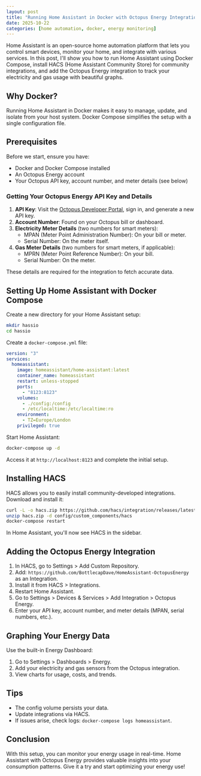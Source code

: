 ```yaml
---
layout: post
title: "Running Home Assistant in Docker with Octopus Energy Integration"
date: 2025-10-22
categories: [home automation, docker, energy monitoring]
---
```



Home Assistant is an open-source home automation platform that lets you control smart devices, monitor your home, and integrate with various services. In this post, I'll show you how to run Home Assistant using Docker Compose, install HACS (Home Assistant Community Store) for community integrations, and add the Octopus Energy integration to track your electricity and gas usage with beautiful graphs.

## Why Docker?

Running Home Assistant in Docker makes it easy to manage, update, and isolate from your host system. Docker Compose simplifies the setup with a single configuration file.

## Prerequisites

Before we start, ensure you have:

- Docker and Docker Compose installed
- An Octopus Energy account
- Your Octopus API key, account number, and meter details (see below)

### Getting Your Octopus Energy API Key and Details

1. **API Key**: Visit the [Octopus Developer Portal](https://octopus.energy/dashboard/developer/), sign in, and generate a new API key.
2. **Account Number**: Found on your Octopus bill or dashboard.
3. **Electricity Meter Details** (two numbers for smart meters):
   - MPAN (Meter Point Administration Number): On your bill or meter.
   - Serial Number: On the meter itself.
4. **Gas Meter Details** (two numbers for smart meters, if applicable):
   - MPRN (Meter Point Reference Number): On your bill.
   - Serial Number: On the meter.

These details are required for the integration to fetch accurate data.

## Setting Up Home Assistant with Docker Compose

Create a new directory for your Home Assistant setup:

```bash
mkdir hassio
cd hassio
```

Create a `docker-compose.yml` file:

```yaml
version: "3"
services:
  homeassistant:
    image: homeassistant/home-assistant:latest
    container_name: homeassistant
    restart: unless-stopped
    ports:
      - "8123:8123"
    volumes:
      - ./config:/config
      - /etc/localtime:/etc/localtime:ro
    environment:
      - TZ=Europe/London
    privileged: true
```

Start Home Assistant:

```bash
docker-compose up -d
```

Access it at `http://localhost:8123` and complete the initial setup.

## Installing HACS

HACS allows you to easily install community-developed integrations. Download and install it:

```bash
curl -L -o hacs.zip https://github.com/hacs/integration/releases/latest/download/hacs.zip
unzip hacs.zip -d config/custom_components/hacs
docker-compose restart
```

In Home Assistant, you'll now see HACS in the sidebar.

## Adding the Octopus Energy Integration

1. In HACS, go to Settings > Add Custom Repository.
2. Add: `https://github.com/BottlecapDave/HomeAssistant-OctopusEnergy` as an Integration.
3. Install it from HACS > Integrations.
4. Restart Home Assistant.
5. Go to Settings > Devices & Services > Add Integration > Octopus Energy.
6. Enter your API key, account number, and meter details (MPAN, serial numbers, etc.).

## Graphing Your Energy Data

Use the built-in Energy Dashboard:

1. Go to Settings > Dashboards > Energy.
2. Add your electricity and gas sensors from the Octopus integration.
3. View charts for usage, costs, and trends.

## Tips

- The config volume persists your data.
- Update integrations via HACS.
- If issues arise, check logs: `docker-compose logs homeassistant`.

## Conclusion

With this setup, you can monitor your energy usage in real-time. Home Assistant with Octopus Energy provides valuable insights into your consumption patterns. Give it a try and start optimizing your energy use!
